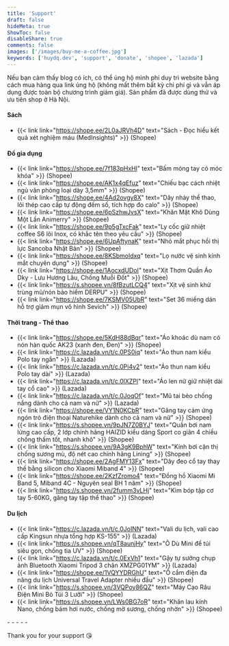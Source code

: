 ```yaml
---
title: 'Support'
draft: false
hideMeta: true
ShowToc: false
disableShare: true
comments: false
images: ['/images/buy-me-a-coffee.jpg']
keywords: ['huydq.dev', 'support', 'donate', 'shopee', 'lazada']
---
```


Nếu bạn cảm thấy blog có ích, có thể ủng hộ mình phí duy trì website bằng cách mua hàng qua link ủng hộ (không mất thêm bất kỳ chi phí gì và vẫn áp dụng được toàn bộ chương trình giảm giá). Sản phẩm đã được dùng thử và ưu tiên shop ở Hà Nội.

#### Sách

- {{< link link="https://shope.ee/2L0aJRVh4D" text="Sách - Đọc hiểu kết quả xét nghiệm máu (MedInsights)" >}} (Shopee)

#### Đồ gia dụng

- {{< link link="https://shope.ee/7f183pHxHl" text="Bấm móng tay có móc khóa" >}} (Shopee)
- {{< link link="https://shope.ee/AK1x4qEfuz" text="Chiếu bạc cách nhiệt ngủ văn phòng loại dày 3,5mm" >}} (Shopee)
- {{< link link="https://shope.ee/4Ad2ovgy8X" text="Dây nhảy thể thao, lõi thép cao cấp tự động đếm số, tích hợp đo calo" >}} (Shopee)
- {{< link link="https://shope.ee/6pSzhwJvsX" text="Khăn Mặt Khô Dùng Một Lần Animerry" >}} (Shopee)
- {{< link link="https://shope.ee/9p5gTxcFak" text="Ly cốc giữ nhiệt coffee S6 lõi Inox, có khắc tên theo yêu cầu" >}} (Shopee)
- {{< link link="https://shope.ee/6UpAftynaK" text="Nhỏ mắt phục hồi thị lực Sancoba Nhật Bản" >}} (Shopee)
- {{< link link="https://shope.ee/8KSbmoldxq" text="Lọ nước vệ sinh kính mắt chuyên dụng" >}} (Shopee)
- {{< link link="https://shope.ee/1AocxdUDoI" text="Xịt Thơm Quần Áo Dky - Lưu Hương Lâu, Chống Muỗi Đốt" >}} (Shopee)
- {{< link link="https://s.shopee.vn/8fBzutLCQ4" text="Xịt vệ sinh khử trùng mũ/nón bảo hiểm DERPU" >}} (Shopee)
- {{< link link="https://shope.ee/7KSMV05UbR" text="Set 36 miếng dán hỗ trợ giảm mụn vô hình Sevich" >}} (Shopee)

#### Thời trang - Thể thao

- {{< link link="https://shope.ee/5KdH88dBqr" text="Áo khoác dù nam có nón hàn quốc AK23 (xanh đen, Đen)" >}} (Shopee)
- {{< link link="https://c.lazada.vn/t/c.0PS0iq" text="Áo thun nam kiểu Polo tay ngắn" >}} (Lazada)
- {{< link link="https://c.lazada.vn/t/c.0Pi4v2" text="Áo thun nam kiểu Polo tay dài" >}} (Lazada)
- {{< link link="https://c.lazada.vn/t/c.0lXZPl" text="Áo len nữ giữ nhiệt dài tay cổ cao" >}} (Lazada)
- {{< link link="https://c.lazada.vn/t/c.0JoqOf" text="Mũ tai bèo chống nắng dành cho cả nam và nữ" >}} (Lazada)
- {{< link link="https://shope.ee/VY1N0KCbR" text="Găng tay cảm ứng ngón trỏ điện thoại Naturehike dành cho cả nam và nữ" >}} (Shopee)
- {{< link link="https://s.shopee.vn/9pJN7Z0BYJ" text="Quần bơi nam lửng cao cấp, 2 lớp chính hãng HAIZID kiểu dáng Sport co giãn 4 chiều chống thấm tốt, nhanh khô" >}} (Shopee)
- {{< link link="https://s.shopee.vn/9A3gK9BphW" text="Kính bơi cận thị chống sương mù, độ nét cao chính hãng Lining" >}} (Shopee)
- {{< link link="https://shope.ee/2AgFMY13Fx" text="Dây đeo cổ tay thay thế bằng silicon cho Xiaomi Miband 4" >}} (Shopee)
- {{< link link="https://shope.ee/2KzfZromo4" text="Đồng hồ Xiaomi Mi Band 5, Miband 4C - Nguyên seal BH 1 năm" >}} (Shopee)
- {{< link link="https://s.shopee.vn/2fumm3vLHj" text="Kìm bóp tập cơ tay 5-60KG, găng tay tập thể thao" >}} (Shopee)

#### Du lịch

- {{< link link="https://c.lazada.vn/t/c.0JoINN" text="Vali du lịch, vali cao cấp Kingsun nhựa tổng hợp KS-155" >}} (Lazada)
- {{< link link="https://s.shopee.vn/qT8aunjHy" text="Ô Dù Mini để túi siêu gọn, chống tia UV" >}} (Shopee)
- {{< link link="https://c.lazada.vn/t/c.0ExVh1" text="Gậy tự sướng chụp ảnh Bluetooth Xiaomi Tripod 3 chân XMZPG01YM" >}} (Lazada)
- {{< link link="https://shope.ee/1VQYYDRGhU" text="Ổ cắm điện đa năng du lịch Universal Travel Adapter nhiều đầu" >}} (Shopee)
- {{< link link="https://s.shopee.vn/3VQPoy86QZ" text="Máy Cạo Râu Điện Mini Bỏ Túi 3 Lưỡi" >}} (Shopee)
- {{< link link="https://s.shopee.vn/LWs0BG7oR" text="Khăn lau kính Nano, chống bám hơi nước, chống mờ sương, chống nhờn" >}} (Shopee)

-&nbsp;-&nbsp;-&nbsp;-&nbsp;-

Thank you for your support 😘
